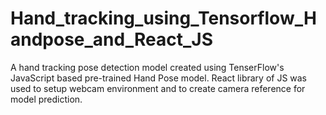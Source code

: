 # Hand_tracking_using_Tensorflow_Handpose_and_React_JS
A hand tracking pose detection model created using TenserFlow's JavaScript based pre-trained Hand Pose model. React library of JS was used to setup webcam environment and to create camera reference for model prediction.
